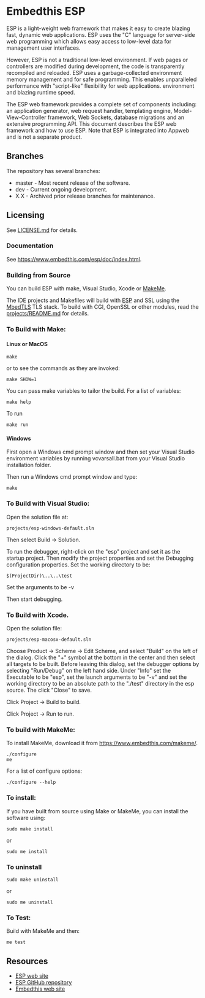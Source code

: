 Embedthis ESP
===

ESP is a light-weight web framework that makes it easy to create blazing fast, dynamic web applications.
ESP uses the "C" language for server-side web programming which allows easy access to low-level data for
management user interfaces.

However, ESP is not a traditional low-level environment. If web pages or controllers are modified during development, the
code is transparently recompiled and reloaded. ESP uses a garbage-collected environment memory management and for safe
programming. This enables unparalleled performance with "script-like" flexibility for web applications. environment and
blazing runtime speed.

The ESP web framework provides a complete set of components including: an application generator, web request handler,
templating engine, Model-View-Controller framework, Web Sockets, database migrations and an extensive programming API.
This document describes the ESP web framework and how to use ESP. Note that ESP is integrated into Appweb and is not a
separate product.

Branches
---
The repository has several branches:

* master - Most recent release of the software.
* dev - Current ongoing development.
* X.X - Archived prior release branches for maintenance.

Licensing
---
See [LICENSE.md](LICENSE.md) for details.

### Documentation

  See https://www.embedthis.com/esp/doc/index.html.

### Building from Source

You can build ESP with make, Visual Studio, Xcode or [MakeMe](https://www.embedthis.com/makeme/).

The IDE projects and Makefiles will build with [ESP](https://www.embedthis.com/esp/) and SSL using the [MbedTLS](https://github.com/ARMmbed/mbedtls) TLS stack. To build with CGI, OpenSSL or other modules, read the [projects/README.md](projects/README.md) for details.

### To Build with Make:

#### Linux or MacOS

    make

or to see the commands as they are invoked:

    make SHOW=1

You can pass make variables to tailor the build. For a list of variables:

	make help

To run

	make run

#### Windows

First open a Windows cmd prompt window and then set your Visual Studio environment variables by running vcvarsall.bat from your Visual Studio installation folder.

Then run a Windows cmd prompt window and type:

    make

### To Build with Visual Studio:

Open the solution file at:

    projects/esp-windows-default.sln

Then select Build -> Solution.

To run the debugger, right-click on the "esp" project and set it as the startup project. Then modify the project properties and set the Debugging configuration properties. Set the working directory to be:

    $(ProjectDir)\..\..\test

Set the arguments to be
    -v

Then start debugging.

### To Build with Xcode.

Open the solution file:

    projects/esp-macosx-default.sln

Choose Product -> Scheme -> Edit Scheme, and select "Build" on the left of the dialog. Click the "+" symbol at the bottom in the center and then select all targets to be built. Before leaving this dialog, set the debugger options by selecting "Run/Debug" on the left hand side. Under "Info" set the Executable to be "esp", set the launch arguments to be "-v" and set the working directory to be an absolute path to the "./test" directory in the esp source. The click "Close" to save.

Click Project -> Build to build.

Click Project -> Run to run.

### To build with MakeMe:

To install MakeMe, download it from https://www.embedthis.com/makeme/.

    ./configure
    me

For a list of configure options:

	./configure --help

### To install:

If you have built from source using Make or MakeMe, you can install the software using:

    sudo make install

or

    sudo me install

### To uninstall

    sudo make uninstall

or

    sudo me uninstall

### To Test:

Build with MakeMe and then:

    me test

Resources
---
  - [ESP web site](https://www.embedthis.com/esp/)
  - [ESP GitHub repository](http://github.com/embedthis/esp)
  - [Embedthis web site](https://www.embedthis.com/)
